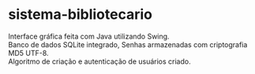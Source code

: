 # sistema-bibliotecario
Interface gráfica feita com Java utilizando Swing. 
</br>
Banco de dados SQLite integrado, Senhas armazenadas com criptografia MD5 UTF-8. 
</br>
Algoritmo de criação e autenticação de usuários criado.
